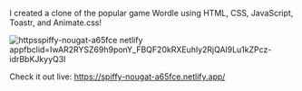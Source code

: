 
I created a clone of the popular game Wordle using HTML, CSS, JavaScript, Toastr, and Animate.css! 

![httpsspiffy-nougat-a65fce netlify appfbclid=IwAR2RYSZ69h9ponY_FBQF20kRXEuhly2RjQAl9Lu1kZPcz-idrBbKJkyyQ3I](https://user-images.githubusercontent.com/97409679/178784917-0bba87a6-466d-48a4-b9ca-f8d93e5dd77e.png)


Check it out live: https://spiffy-nougat-a65fce.netlify.app/
